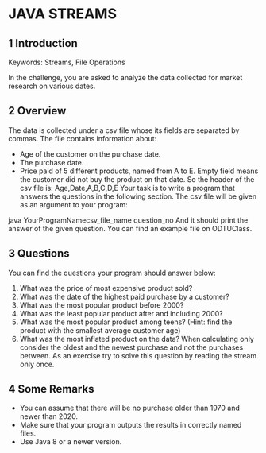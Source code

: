 # JAVA STREAMS

## 1 Introduction

Keywords: Streams, File Operations

In the challenge, you are asked to analyze the data collected for market research on various dates.

## 2 Overview

The data is collected under a csv file whose its fields are separated by commas. The file
contains information about:

- Age of the customer on the purchase date.
- The purchase date.
- Price paid of 5 different products, named from A to E. Empty field means the customer
  did not buy the product on that date.
  So the header of the csv file is:
  Age,Date,A,B,C,D,E
  Your task is to write a program that answers the questions in the following section. The
  csv file will be given as an argument to your program:

java YourProgramNamecsv_file_name question_no
And it should print the answer of the given question. You can find an example file on
ODTUClass.

## 3 Questions

You can find the questions your program should answer below:

1. What was the price of most expensive product sold?
2. What was the date of the highest paid purchase by a customer?
3. What was the most popular product before 2000?
4. What was the least popular product after and including 2000?
5. What was the most popular product among teens? (Hint: find the product with the
   smallest average customer age)
6. What was the most inflated product on the data? When calculating only consider the
   oldest and the newest purchase and not the purchases between. As an exercise try to
   solve this question by reading the stream only once.

## 4 Some Remarks

- You can assume that there will be no purchase older than 1970 and newer than 2020.
- Make sure that your program outputs the results in correctly named files.
- Use Java 8 or a newer version.
